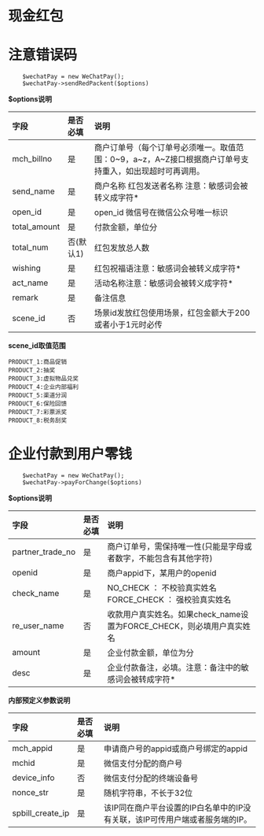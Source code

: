 # 现金红包

# **注意错误码**

~~~
    $wechatPay = new WeChatPay();
    $wechatPay->sendRedPackent($options)
~~~

**$options说明**

|字段|是否必填|说明|
|:--|:--|:--|
|mch_billno|是|商户订单号（每个订单号必须唯一。取值范围：0~9，a~z，A~Z接口根据商户订单号支持重入，如出现超时可再调用。|
|send_name|是|商户名称 红包发送者名称  注意：敏感词会被转义成字符*|
|open_id|是|open_id 微信号在微信公众号唯一标识|
|total_amount|是|付款金额，单位分|
|total_num|否(默认1)|红包发放总人数|
|wishing|是|红包祝福语注意：敏感词会被转义成字符*|
|act_name|是|活动名称注意：敏感词会被转义成字符*|
|remark|是|备注信息|
|scene_id|否|场景id发放红包使用场景，红包金额大于200或者小于1元时必传|

**scene_id取值范围**

~~~
PRODUCT_1:商品促销
PRODUCT_2:抽奖
PRODUCT_3:虚拟物品兑奖 
PRODUCT_4:企业内部福利
PRODUCT_5:渠道分润
PRODUCT_6:保险回馈
PRODUCT_7:彩票派奖
PRODUCT_8:税务刮奖
~~~

# 企业付款到用户零钱

~~~
    $wechatPay = new WeChatPay();
    $wechatPay->payForChange($options)
~~~

**$options说明**

|字段|是否必填|说明|
|:--|:--|:--|
|partner_trade_no|是|商户订单号，需保持唯一性(只能是字母或者数字，不能包含有其他字符)|
|openid|是|商户appid下，某用户的openid|
|check_name|是|NO_CHECK ： 不校验真实姓名 FORCE_CHECK ： 强校验真实姓名|
|re_user_name|否|收款用户真实姓名。如果check_name设置为FORCE_CHECK，则必填用户真实姓名|
|amount|是|企业付款金额，单位为分|
|desc|是|企业付款备注，必填。注意：备注中的敏感词会被转成字符*|

**内部预定义参数说明**

|字段|是否必填|说明|
|:--|:--|:--|
|mch_appid|是|申请商户号的appid或商户号绑定的appid|
|mchid|是|微信支付分配的商户号|
|device_info|否|微信支付分配的终端设备号|
|nonce_str|是|随机字符串，不长于32位|
|spbill_create_ip|是|该IP同在商户平台设置的IP白名单中的IP没有关联，该IP可传用户端或者服务端的IP。|